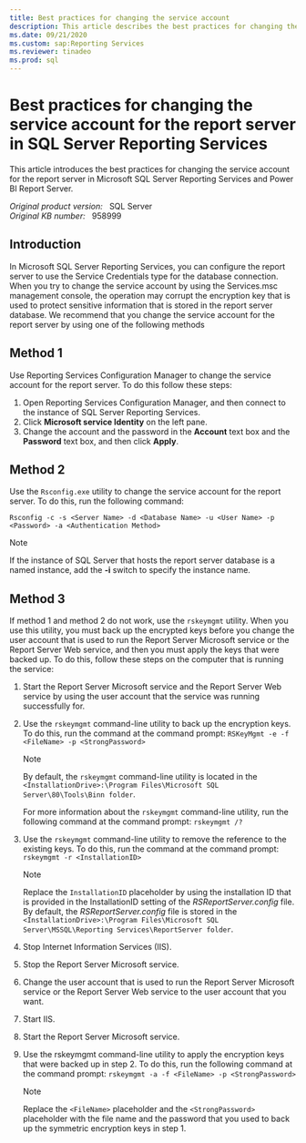 ```yaml
---
title: Best practices for changing the service account
description: This article describes the best practices for changing the service account for the report server in Microsoft SQL Server Reporting Services and Power BI Report Server.
ms.date: 09/21/2020
ms.custom: sap:Reporting Services
ms.reviewer: tinadeo
ms.prod: sql
---
```

# Best practices for changing the service account for the report server in SQL Server Reporting Services

This article introduces the best practices for changing the service account for the report server in Microsoft SQL Server Reporting Services and Power BI Report Server.

_Original product version:_ &nbsp; SQL Server  
_Original KB number:_ &nbsp; 958999

## Introduction

In Microsoft SQL Server Reporting Services, you can configure the report server to use the Service Credentials type for the database connection. When you try to change the service account by using the Services.msc management console, the operation may corrupt the encryption key that is used to protect sensitive information that is stored in the report server database. We recommend that you change the service account for the report server by using one of the following methods

## Method 1

Use Reporting Services Configuration Manager to change the service account for the report server. To do this follow these steps:

1. Open Reporting Services Configuration Manager, and then connect to the instance of SQL Server Reporting Services.
2. Click **Microsoft service Identity** on the left pane.
3. Change the account and the password in the **Account** text box and the **Password** text box, and then click **Apply**.

## Method 2

Use the `Rsconfig.exe` utility to change the service account for the report server. To do this, run the following command:

```console
Rsconfig -c -s <Server Name> -d <Database Name> -u <User Name> -p <Password> -a <Authentication Method>  
```

> [!NOTE]
> If the instance of SQL Server that hosts the report server database is a named instance, add the **-i** switch to specify the instance name.

## Method 3

If method 1 and method 2 do not work, use the `rskeymgmt` utility. When you use this utility, you must back up the encrypted keys before you change the user account that is used to run the Report Server Microsoft service or the Report Server Web service, and then you must apply the keys that were backed up. To do this, follow these steps on the computer that is running the service:

1. Start the Report Server Microsoft service and the Report Server Web service by using the user account that the service was running successfully for.
2. Use the `rskeymgmt` command-line utility to back up the encryption keys. To do this, run the command at the command prompt: `RSKeyMgmt -e -f <FileName> -p <StrongPassword>`  

    > [!NOTE]
    > By default, the `rskeymgmt` command-line utility is located in the `<InstallationDrive>:\Program Files\Microsoft SQL Server\80\Tools\Binn folder`.

    For more information about the `rskeymgmt` command-line utility, run the following command at the command prompt: `rskeymgmt /?`

3. Use the `rskeymgmt` command-line utility to remove the reference to the existing keys. To do this, run the command at the command prompt: `rskeymgmt -r <InstallationID>`  

    > [!NOTE]
    > Replace the `InstallationID` placeholder by using the installation ID that is provided in the InstallationID setting of the *RSReportServer.config* file. By default, the *RSReportServer.config* file is stored in the `<InstallationDrive>:\Program Files\Microsoft SQL Server\MSSQL\Reporting Services\ReportServer folder`.
4. Stop Internet Information Services (IIS).
5. Stop the Report Server Microsoft service.

6. Change the user account that is used to run the Report Server Microsoft service or the Report Server Web service to the user account that you want.
7. Start IIS.

8. Start the Report Server Microsoft service.

9. Use the rskeymgmt command-line utility to apply the encryption keys that were backed up in step 2. To do this, run the following command at the command prompt: `rskeymgmt -a -f <FileName> -p <StrongPassword>`

    > [!NOTE]
    > Replace the `<FileName>` placeholder and the `<StrongPassword>` placeholder with the file name and the password that you used to back up the symmetric encryption keys in step 1.
